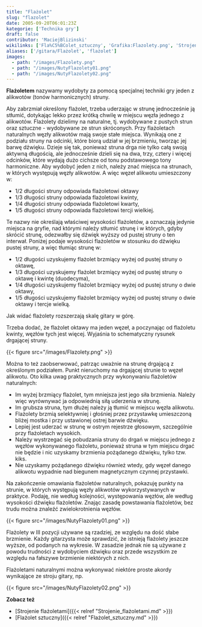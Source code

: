 ```yaml
---
title: "Flażolet"
slug: "flazolet"
date: 2005-09-20T06:01:23Z
kategorie: ['Technika gry']
draft: false
contributor: 'MaciejBlizinski'
wikilinks: ['Fla%C5%BColet_sztuczny', 'Grafika:Flazolety.png', 'Strojenie_fla%C5%BColetami', 'grafika:NutyFlazolety01.png', 'grafika:NutyFlazolety02.png']
aliases: ['/gitara/Flażolet', 'flażolet']
images:
  - path: "/images/Flazolety.png"
  - path: "/images/NutyFlazolety01.png"
  - path: "/images/NutyFlazolety02.png"
---
```

**Flażoletem** nazywamy wydobyty za pomocą specjalnej techniki gry jeden
z alikwotów (tonów harmonicznych) struny.

Aby zabrzmiał określony flażolet, trzeba uderzając w strunę jednocześnie
ją stłumić, dotykając lekko przez krótką chwilę w miejscu węzła jednego
z alikwotów. Flażolety dzielimy na naturalne, tj. wydobywane z pustych
strun oraz sztuczne - wydobywane ze strun skróconych. Przy flażoletach
naturalnych węzły alikwotów mają swoje stałe miejsca. Wynikają one z
podziału struny na odcinki, które biorą udział w jej brzmieniu, tworząc
jej barwę dźwięku. Dzieje się tak, ponieważ struna drga nie tylko całą
swoją aktywną długością, ale jednocześnie dzieli się na dwa, trzy,
cztery i więcej odcinków, które wydają dużo cichsze od tonu podstawowego
tony harmoniczne. Aby wydobyć jeden z nich, należy znać miejsca na
strunach, w których występują węzły alikwotów. A więc węzeł alikwotu
umieszczony w:

  - 1/2 długości struny odpowiada flażoletowi oktawy
  - 1/3 długości struny odpowiada flażoletowi kwinty,
  - 1/4 długości struny odpowiada flażoletowi kwarty,
  - 1/5 długości struny odpowiada flażoletowi tercji wielkiej.

Te nazwy nie określają właściwej wysokości flażoletów, a oznaczają
jedynie miejsca na gryfie, nad którymi należy stłumić strunę i w
których, gdyby skrócić strunę, odezwałby się dźwięk wyższy od pustej
struny o ten interwał. Poniżej podaje wysokości flażoletów w stosunku do
dźwięku pustej struny, a więc tłumiąc strunę w:

  - 1/2 długości uzyskujemy flażolet brzmiący wyżej od pustej struny o
    oktawę,
  - 1/3 długości uzyskujemy flażolet brzmiący wyżej od pustej struny o
    oktawę i kwintę (duodecyma),
  - 1/4 długości uzyskujemy flażolet brzmiący wyżej od pustej struny o
    dwie oktawy,
  - 1/5 długości uzyskujemy flażolet brzmiący wyżej od pustej struny o
    dwie oktawy i tercje wielką.

Jak widać flażolety rozszerzają skalę gitary w górę.

Trzeba dodać, że flażolet oktawy ma jeden węzeł, a poczynając od
flaźoletu kwinty, węzłów tych jest więcej. Wyjaśnia to schematyczny
rysunek drgającej struny.

{{< figure src="/images/Flazolety.png" >}}

Można to też zaobserwować, patrząc uważnie na strunę drgającą z
określonym podziałem. Punkt nieruchomy na drgającej strunie to węzeł
alikwotu. Oto kilka uwag praktycznych przy wykonywaniu flażoletów
naturalnych:

  - Im wyżej brzmiący flażolet, tym mniejsza jest jego siła brzmienia.
    Należy więc wyrównywać ja odpowiednią siłą uderzenia w strunę.
  - Im grubsza struna, tym dłużej należy ją tłumić w miejscu węzła
    alikwotu.
  - Flażolety brzmią selektywniej i głośniej przez przystawkę
    umieszczoną bliżej mostka i przy ustawionej ostrej barwie dźwięku.
  - Lepiej jest uderzać w strunę w ostrym rejestrze głosowym,
    szczególnie przy flażoletach wysokich.
  - Należy wystrzegać się pobudzania struny do drgań w miejscu jednego z
    węzłów wykonywanego flażoletu, ponieważ struna w tym miejscu drgać
    nie będzie i nic uzyskamy brzmienia pożądanego dźwięku, tylko tzw.
    kiks.
  - Nie uzyskamy pożądanego dźwięku również wtedy, gdy węzeł danego
    alikwotu wypadnie nad biegunem magnetycznym czynnej przystawki.

Na zakończenie omawiania flażoletów naturalnych, pokazuję punkty na
strunie, w których występują węzły alikwotów wykorzystywanych w
praktyce. Podaję, nie według kolejności, występowania węzłów, ale według
wysokości dźwięku flażoletów. Znając zasadę powstawania flażoletów, bez
trudu można znaleźć zwielokrotnienia węzłów.

{{< figure src="/images/NutyFlazolety01.png" >}}

Flażolety w III pozycji używane są rzadziej, ze względu na dość słabe
brzmienie. Każdy gitarzysta może sprawdzić, że istnieją flażolety
jeszcze wyższe, od podanych na wykresie. W zasadzie jednak nie są
używane z powodu trudności z wydobyciem dźwięku oraz przede wszystkim
ze względu na fałszywe brzmienie niektórych z nich.

Flażoletami naturalnymi można wykonywać niektóre proste akordy
wynikające ze stroju gitary, np.

{{< figure src="/images/NutyFlazolety02.png" >}}

**Zobacz też**

  - [Strojenie flażoletami]({{< relref "Strojenie_flażoletami.md" >}})
  - [Flażolet sztuczny]({{< relref "Flażolet_sztuczny.md" >}})

